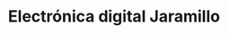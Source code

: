 ---
title: "Electrónica digital Jaramillo"
url: /loja-ecuador/electronica-digital-jaramillo/
shop: eléctrico
---